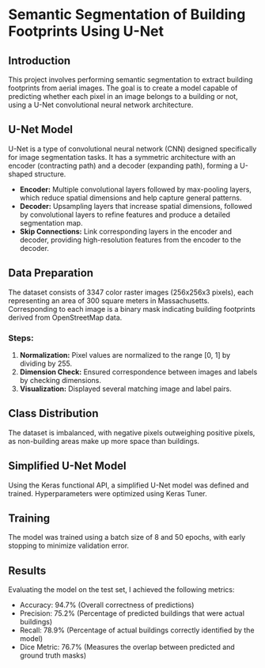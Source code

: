 # Semantic Segmentation of Building Footprints Using U-Net

## Introduction
This project involves performing semantic segmentation to extract building footprints from aerial images. The goal is to create a model capable of predicting whether each pixel in an image belongs to a building or not, using a U-Net convolutional neural network architecture.

## U-Net Model
U-Net is a type of convolutional neural network (CNN) designed specifically for image segmentation tasks. It has a symmetric architecture with an encoder (contracting path) and a decoder (expanding path), forming a U-shaped structure.

- **Encoder:** Multiple convolutional layers followed by max-pooling layers, which reduce spatial dimensions and help capture general patterns.
- **Decoder:** Upsampling layers that increase spatial dimensions, followed by convolutional layers to refine features and produce a detailed segmentation map.
- **Skip Connections:** Link corresponding layers in the encoder and decoder, providing high-resolution features from the encoder to the decoder.

## Data Preparation
The dataset consists of 3347 color raster images (256x256x3 pixels), each representing an area of 300 square meters in Massachusetts. Corresponding to each image is a binary mask indicating building footprints derived from OpenStreetMap data.

### Steps:
1. **Normalization:** Pixel values are normalized to the range [0, 1] by dividing by 255.
2. **Dimension Check:** Ensured correspondence between images and labels by checking dimensions.
3. **Visualization:** Displayed several matching image and label pairs.

## Class Distribution
The dataset is imbalanced, with negative pixels outweighing positive pixels, as non-building areas make up more space than buildings.

## Simplified U-Net Model
Using the Keras functional API, a simplified U-Net model was defined and trained. Hyperparameters were optimized using Keras Tuner.

## Training
The model was trained using a batch size of 8 and 50 epochs, with early stopping to minimize validation error.

## Results
Evaluating the model on the test set, I achieved the following metrics:
- Accuracy: 94.7% (Overall correctness of predictions)
- Precision: 75.2% (Percentage of predicted buildings that were actual buildings)
- Recall: 78.9% (Percentage of actual buildings correctly identified by the model)
- Dice Metric: 76.7% (Measures the overlap between predicted and ground truth masks)
